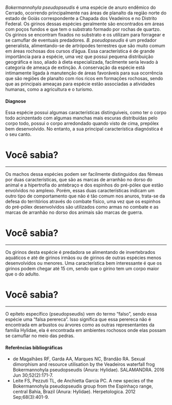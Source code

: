 ﻿*Bokermannohyla pseudopseudis* é uma espécie de anuro <glossario>endêmico</glossario> do Cerrado, ocorrendo principalmente nas áreas de planalto da região norte do estado de Goiás correspondente a Chapada dos Veadeiros e no Distrito Federal. Os girinos dessas espécies geralmente são encontrados em áreas com poços fundos e que tem o substrato formado por rochas de quartzo. Os girinos se encontram fixados no substrato e os utilizam para <glossario>forragear</glossario> e se camuflar de eventuais predadores. 
*B. pseudopseudis* é um <glossario>predador generalista</glossario>, alimentando-se de artrópodes terrestres que são muito comum em áreas rochosas dos cursos d’água. Essa característica é de grande importância para a espécie, uma vez que possui pequena distribuição geográfica e isso, aliado à dieta especializada, facilmente seria levado à categoria de ameaça de extinção. A conservação da espécie está intimamente ligada à manutenção de áreas favoráveis para sua ocorrência que são regiões de planalto com rios ricos em formações rochosas, sendo que as principais ameaças para espécie estão associadas a atividades humanas, como a agricultura e o turismo.
#### Diagnose
Essa espécie possui algumas características distinguíveis, como ter o corpo todo acinzentado com algumas manchas mais escuras distribuídas pelo corpo todo, possui o corpo arredondado quando visto de cima, <glossario>prepólex</glossario> bem desenvolvido. No entanto, a sua principal característica diagnóstica é o seu canto.
<div class="col-lg-12">
  <div class="jumbotron">
    <h1 class="display-4">Você sabia?</h1>
    <hr class="my-4">
    <p><p>Os machos dessa espécies podem ser facilmente distinguidos das fêmeas por duas características, que são as marcas de arranhão no dorso do animal e a hipertrofia do antebraço e dos espinhos do pré-pólex que estão envolvidos no <glossario>amplexo</glossario>. Porém, essas duas características indicam um outro tipo de comportamento que não é tão comum nos anuros, trata-se da defesa do territórios através do combate físico, uma vez que os espinhos do pré-pólex desenvolvidos são utilizados como armas no combate e as marcas de arranhão no dorso dos animais são marcas de guerra.</p></p>
  </div>
</div>

<div class="col-lg-12">
  <div class="jumbotron">
    <h1 class="display-4">Você sabia?</h1>
    <hr class="my-4">
    <p><p>Os girinos desta espécie é predadora se alimentando de invertebrados aquáticos e até de girinos irmãos ou de girinos de outras espécies menos desenvolvidos ou menores. Uma característica bem interessante é que os girinos podem chegar até 15 cm, sendo que o girino tem um corpo maior que o do adulto.</p></p>
  </div>
</div>

<div class="col-lg-12">
  <div class="jumbotron">
    <h1 class="display-4">Você sabia?</h1>
    <hr class="my-4">
    <p><p>O <glossario>epíteto específico</glossario> (pseudopseudis) vem do termo “falso”, sendo essa espécie uma “falsa perereca”. Isso significa que essa perereca não é encontrada em arbustos ou árvores como as outras representantes da família Hylidae, ela é encontrada em ambientes rochosos onde elas possam se camuflar no meio das pedras.</p></p>
  </div>
</div>

#### Referências bibliográficas
* de Magalhães RF, Garda AA, Marques NC, Brandão RA. Sexual dimorphism and resource utilisation by the Veadeiros waterfall frog Bokermannohyla pseudopseudis (Anura: Hylidae). SALAMANDRA. 2016 Jun 30;52(2):171-7.
* Leite FS, Pezzuti TL, de Anchietta Garcia PC. A new species of the Bokermannohyla pseudopseudis group from the Espinhaço range, central Bahia, Brazil (Anura: Hylidae). Herpetologica. 2012 Sep;68(3):401-9.